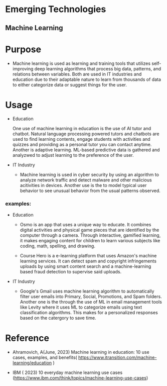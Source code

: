 # Emerging Technologies

## Machine Learning

# Purpose
    
* Machine learning is used as learning and training tools that utilizes self-improving deep learning algorithms that process big data, patterns, and relations between variables. Both are used in IT industries and education due to their adaptable nature to learn from thousands of data to either categorize data or suggest things for the user.

# Usage

* Education

    One use of machine learning in education is the use of AI tutor and chatbot. Natural language processing powered tutors and chatbots are used to find learning contents, engage students with activities and quizzes and providing as a personal tutor you can contact anytime. Another is adaptive learning. ML-based predictive data is gathered and analyzwed to adjust learning to the preference of the user.

* IT Industry

    * Machine learning is used in cyber security by using an algorithm to analyze network traffic and detect malware and other malicious acitivities in devices. Another use is the to model typical user behavior to see unusual behavior from the usual patterns observed.  

### examples: 

* Education

    * Osmo is an app that uses a unique way to educate. It combines digital activities and physical game pieces that are identified by the computer through a camera. Through interactive, gamified learning, it makes engaging content for children to learn various subjects like coding, math, spelling, and drawing.

    * Course Hero is a e-learning platform that uses Amazon's machine learning services. It can detect spam and copyright infringements uploads by using smart content search and a machine-learning based fraud detection to supervise said uploads.

* IT Industry

    * Google's Gmail uses machine learning algorithm to automatically filter user emails into Primary, Social, Promotions, and Spam folders. Another one is the through the use of ML in email management tools like Levity where it uses ML to categorize emails using text classification algorithms. This makes for a personalized responses based on the catergory to save time.


# Reference

* Ahramovich, A(June, 2023) Machine learning in education: 10 use cases, examples, and benefits( https://www.itransition.com/machine-learning/education )

* IBM ( 2023) 10 everyday machine learning use cases (https://www.ibm.com/think/topics/machine-learning-use-cases)
